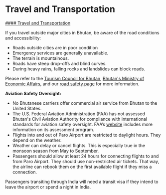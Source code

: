 # Travel and Transportation

[#### Travel and Transportation](javascript:void(0); "Travel and Transportation")

If you travel outside major cities in Bhutan, be aware of the road conditions and accessibility:

* Roads outside cities are in poor condition
* Emergency services are generally unavailable.
* The terrain is mountainous.
* Roads have steep drop-offs and blind curves.
* During heavy rains, falling rocks and landslides can block roads.

Please refer to the [Tourism Council for Bhutan](https://bhutan.travel/), [Bhutan's Ministry of Economic Affairs](http://mosic.moea.gov.bt/mosic/defaulthomepage.do), and our [road safety page](https://travel.state.gov/content/travel/en/international-travel/before-you-go/driving-and-road-safety.html) for more information.

**Aviation Safety Oversight:**

* No Bhutanese carriers offer commercial air service from Bhutan to the United States.
* The U.S. Federal Aviation Administration (FAA) has not assessed Bhutan's Civil Aviation Authority for compliance with international standards for aviation safety oversight. FAA’s [website](https://www.faa.gov/about/initiatives/iasa) includes more information on its assessment program.
* Flights into and out of Paro Airport are restricted to daylight hours. They depend on the weather.
* Weather can delay or cancel flights. This is especially true in the monsoon season from May to September.
* Passengers should allow at least 24 hours for connecting flights to and from Paro Airport. They should use non-restricted air tickets. That way, the airline can rebook them on the first available flight if they miss a connection.

Passengers transiting through India will need a transit visa if they intend to leave the airport or spend a night in India.